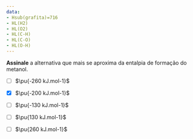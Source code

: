 ```yaml
---
data:
- Hsub(grafita)=716
- HL(H2)
- HL(O2)
- HL(C-H)
- HL(C-O)
- HL(O-H)
---
```


**Assinale** a alternativa que mais se aproxima da entalpia de formação do metanol.

- [ ] $\pu{-260 kJ.mol-1}$
- [x] $\pu{-200 kJ.mol-1}$
- [ ] $\pu{-130 kJ.mol-1}$
- [ ] $\pu{130 kJ.mol-1}$
- [ ] $\pu{260 kJ.mol-1}$




